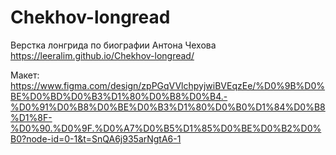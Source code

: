 # Chekhov-longread
Верстка лонгрида по биографии Антона Чехова https://leeralim.github.io/Chekhov-longread/

Макет: https://www.figma.com/design/zpPGqVVlchpyjwiBVEqzEe/%D0%9B%D0%BE%D0%BD%D0%B3%D1%80%D0%B8%D0%B4.-%D0%91%D0%B8%D0%BE%D0%B3%D1%80%D0%B0%D1%84%D0%B8%D1%8F-%D0%90.%D0%9F.%D0%A7%D0%B5%D1%85%D0%BE%D0%B2%D0%B0?node-id=0-1&t=SnQA6j935arNgtA6-1
